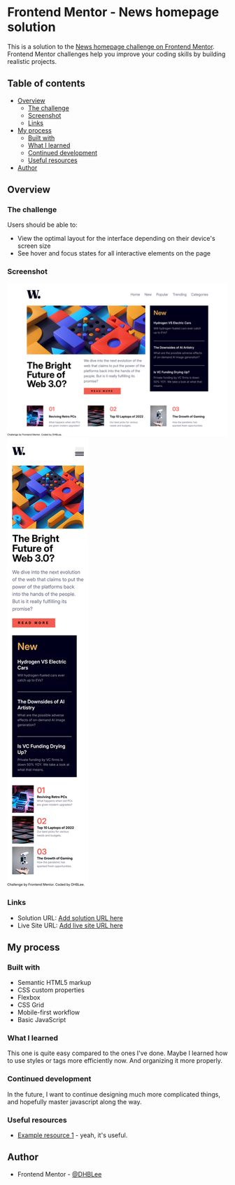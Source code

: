 # Frontend Mentor - News homepage solution

This is a solution to the [News homepage challenge on Frontend Mentor](https://www.frontendmentor.io/challenges/news-homepage-H6SWTa1MFl). Frontend Mentor challenges help you improve your coding skills by building realistic projects. 

## Table of contents

- [Overview](#overview)
  - [The challenge](#the-challenge)
  - [Screenshot](#screenshot)
  - [Links](#links)
- [My process](#my-process)
  - [Built with](#built-with)
  - [What I learned](#what-i-learned)
  - [Continued development](#continued-development)
  - [Useful resources](#useful-resources)
- [Author](#author)



## Overview

### The challenge

Users should be able to:

- View the optimal layout for the interface depending on their device's screen size
- See hover and focus states for all interactive elements on the page

### Screenshot

![](./assets/images/1440px_solution.png)
![](./assets/images/375px_solution.png)


### Links

- Solution URL: [Add solution URL here](https://your-solution-url.com)
- Live Site URL: [Add live site URL here](https://your-live-site-url.com)

## My process

### Built with

- Semantic HTML5 markup
- CSS custom properties
- Flexbox
- CSS Grid
- Mobile-first workflow
- Basic JavaScript


### What I learned

This one is quite easy compared to the ones I've done. Maybe I learned how to use styles or tags more efficiently now. And organizing it more properly.



### Continued development

In the future, I want to continue designing much more complicated things, and hopefully master javascript along the way.


### Useful resources

- [Example resource 1](https://www.chatgpt.com) - yeah, it's useful.



## Author

- Frontend Mentor - [@DHBLee](https://www.frontendmentor.io/profile/DHBLee)

